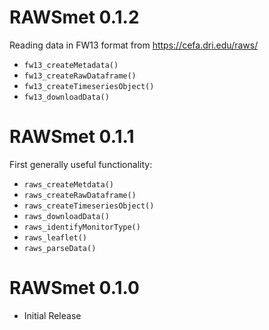 # RAWSmet 0.1.2

Reading data in FW13 format from https://cefa.dri.edu/raws/

* `fw13_createMetadata()`
* `fw13_createRawDataframe()`
* `fw13_createTimeseriesObject()`
* `fw13_downloadData()`

# RAWSmet 0.1.1

First generally useful functionality:

* `raws_createMetdata()`
* `raws_createRawDataframe()`
* `raws_createTimeseriesObject()`
* `raws_downloadData()`
* `raws_identifyMonitorType()`
* `raws_leaflet()`
* `raws_parseData()`

# RAWSmet 0.1.0

* Initial Release

